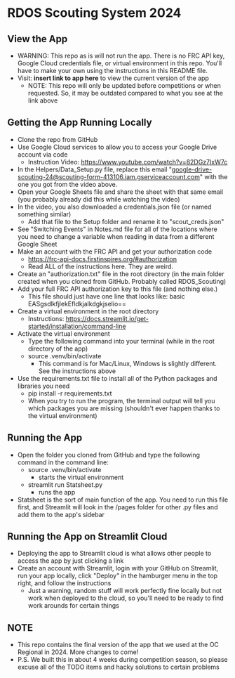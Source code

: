 # RDOS Scouting System 2024
## View the App
- WARNING: This repo as is will not run the app. There is no FRC API key, Google Cloud credentials file, or virtual environment in this repo. You'll have to make your own using the instructions in this README file.
- Visit: **insert link to app here** to view the current version of the app
    - NOTE: This repo will only be updated before competitions or when requested. So, it may be outdated compared to what you see at the link above
## Getting the App Running Locally
- Clone the repo from GitHub
- Use Google Cloud services to allow you to access your Google Drive account via code
    - Instruction Video: https://www.youtube.com/watch?v=82DGz7IxW7c
- In the Helpers/Data_Setup.py file, replace this email "google-drive-scouting-24@scouting-form-413106.iam.gserviceaccount.com" with the one you got from the video above.
- Open your Google Sheets file and share the sheet with that same email (you probably already did this while watching the video)
- In the video, you also downloaded a credentials.json file (or named something similar)
    - Add that file to the Setup folder and rename it to "scout_creds.json"
- See "Switching Events" in Notes.md file for all of the locations where you need to change a variable when reading in data from a different Google Sheet
- Make an account with the FRC API and get your authorization code
    - https://frc-api-docs.firstinspires.org/#authorization
    - Read ALL of the instructions here. They are weird.
- Create an "authorization.txt" file in the root directory (in the main folder created when you cloned from GitHub. Probably called RDOS_Scouting) 
- Add your full FRC API authorization key to this file (and nothing else.)
    - This file should just have one line that looks like: basic EASgsdlkfjlekEfldkjalkdgkjselio==
- Create a virtual environment in the root directory
    - Instructions: https://docs.streamlit.io/get-started/installation/command-line
- Activate the virtual environment
    - Type the following command into your terminal (while in the root directory of the app)
    - source .venv/bin/activate
        - This command is for Mac/Linux, Windows is slightly different. See the instructions above
- Use the requirements.txt file to install all of the Python packages and libraries you need
    - pip install -r requirements.txt
    - When you try to run the program, the terminal output will tell you which packages you are missing (shouldn't ever happen thanks to the virtual environment)
## Running the App
- Open the folder you cloned from GitHub and type the following command in the command line:
    - source .venv/bin/activate
        - starts the virtual environment
    - streamlit run Statsheet.py
        - runs the app
- Statsheet is the sort of main function of the app. You need to run this file first, and Streamlit will look in the /pages folder for other .py files and add them to the app's sidebar
## Running the App on Streamlit Cloud
- Deploying the app to Streamlit cloud is what allows other people to access the app by just clicking a link
- Create an account with Streamlit, login with your GitHub on Streamlit, run your app locally, click "Deploy" in the hamburger menu in the top right, and follow the instructions
    - Just a warning, random stuff will work perfectly fine locally but not work when deployed to the cloud, so you'll need to be ready to find work arounds for certain things
## NOTE
- This repo contains the final version of the app that we used at the OC Regional in 2024. More changes to come!
- P.S. We built this in about 4 weeks during competition season, so please excuse all of the TODO items and hacky solutions to certain problems